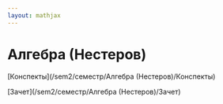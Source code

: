 ```yaml
---  
layout: mathjax  
---  
```

  
# Алгебра (Нестеров)  
  
[Конспекты](/sem2/семестр/Алгебра (Нестеров)/Конспекты)  
  
[Зачет](/sem2/семестр/Алгебра (Нестеров)/Зачет)  

